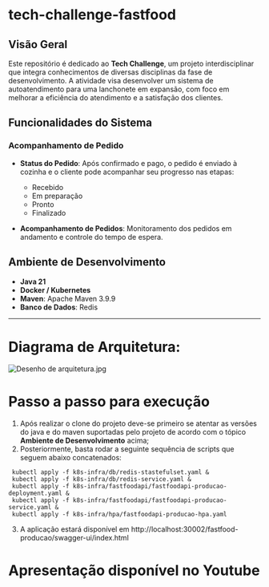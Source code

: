 # tech-challenge-fastfood

## Visão Geral
Este repositório é dedicado ao **Tech Challenge**, um projeto interdisciplinar que integra conhecimentos de diversas disciplinas da fase de desenvolvimento. A atividade visa desenvolver um sistema de autoatendimento para uma lanchonete em expansão, com foco em melhorar a eficiência do atendimento e a satisfação dos clientes.

## Funcionalidades do Sistema

### Acompanhamento de Pedido
- **Status do Pedido**: Após confirmado e pago, o pedido é enviado à cozinha e o cliente pode acompanhar seu progresso nas etapas:
    - Recebido
    - Em preparação
    - Pronto
    - Finalizado

- **Acompanhamento de Pedidos**: Monitoramento dos pedidos em andamento e controle do tempo de espera.

## Ambiente de Desenvolvimento

- **Java 21**
- **Docker / Kubernetes**
- **Maven**: Apache Maven 3.9.9
- **Banco de Dados**: Redis
---

# Diagrama de Arquitetura:

![Desenho de arquitetura.jpg](documentacao%2FDesenho%20de%20arquitetura.jpg)

# Passo a passo para execução

1. Após realizar o clone do projeto deve-se primeiro se atentar as versões do java e do maven suportadas pelo projeto de acordo com o tópico **Ambiente de Desenvolvimento** acima;
2. Posteriormente, basta rodar a seguinte sequência de scripts que seguem abaixo concatenados:
```shell
 kubectl apply -f k8s-infra/db/redis-stastefulset.yaml &
 kubectl apply -f k8s-infra/db/redis-service.yaml &
 kubectl apply -f k8s-infra/fastfoodapi/fastfoodapi-producao-deployment.yaml &
 kubectl apply -f k8s-infra/fastfoodapi/fastfoodapi-producao-service.yaml & 
 kubectl apply -f k8s-infra/hpa/fastfoodapi-producao-hpa.yaml
```
3. A aplicação estará disponível em http://localhost:30002/fastfood-producao/swagger-ui/index.html

# Apresentação disponível no Youtube

